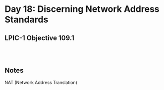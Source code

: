 # Day 18: Discerning Network Address Standards

## LPIC-1 Objective 109.1
<br></br>

## Notes

NAT (Network Address Translation)
